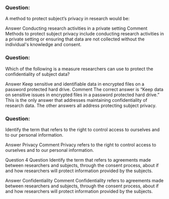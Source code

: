 ### Question:
A method to protect subject’s privacy in research would be:

Answer Conducting research activities in a private setting
Comment 
Methods to protect subject privacy include conducting research activities in a private setting or ensuring that data are not collected without the individual's knowledge and consent.

### Question:
Which of the following is a measure researchers can use to protect the confidentiality of subject data?

Answer Keep sensitive and identifiable data in encrypted files on a password protected hard drive.
Comment 
The correct answer is “Keep data on sensitive issues in encrypted files in a password protected hard drive.” This is the only answer that addresses maintaining confidentiality of research data. The other answers all address protecting subject privacy.

### Question:
Identify the term that refers to the right to control access to ourselves and to our personal information.

Answer Privacy
Comment 
Privacy refers to the right to control access to ourselves and to our personal information.

Question 4
Question
Identify the term that refers to agreements made between researchers and subjects, through the consent process, about if and how researchers will protect information provided by the subjects.

Answer Confidentiality
Comment 
Confidentiality refers to agreements made between researchers and subjects, through the consent process, about if and how researchers will protect information provided by the subjects.
